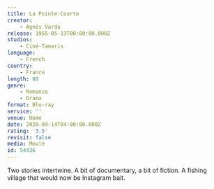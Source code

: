 ```yaml
---
title: La Pointe-Courte
creator:
    - Agnès Varda
release: 1955-05-13T00:00:00.000Z
studios:
    - Ciné-Tamaris
language:
    - French
country:
    - France
length: 80
genre:
    - Romance
    - Drama
format: Blu-ray
service: ''
venue: Home
date: 2020-09-14T04:00:00.000Z
rating: '3.5'
revisit: false
media: Movie
id: 54436
---
```


Two stories intertwine. A bit of documentary, a bit of fiction. A fishing village that would now be Instagram bait.
